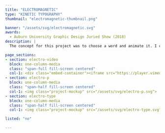 ```yaml
---
title: "ELECTROMAGNETIC"
type: "KINETIC TYPOGRAPHY"
thumbnail: "electromagnetic-thumbnail.png"

banner: "/assets/svg/electromagnetic.svg"
awards:
  - Auburn University Graphic Design Juried Show (2018)
description: |
  The concept for this project was to choose a word and animate it. I chose Electromagnetic for it is an interesting word, but also would be challenging to animate. I decided to animate each individual letter, and then bring them all together at the end. Each letter is an abstract representation of the word electromagnetic. I was inspired by the Space X launch and came to the word electromagnetic from Nasa's dictionary on their website. My research included watching videos about electromagnetism that inspired the movements of each letter.

page_sections:
- section: electro-video
  block: one-column-media
  class: "span-full fill-screen centered"
  col-1: <div class="embed-container"><iframe src="https://player.vimeo.com/video/258007400?color=eeb62f&byline=0&portrait=0&title=0" frameborder="0" webkitallowfullscreen mozallowfullscreen allowfullscreen></iframe></div>
- section: electro-p
  block: one-column-media
  class: "span-half fill-screen centered"
  col-1: <img class="project-mockup" src="/assets/svg/electro-p.svg">
- section: electro-type
  block: one-column-media
  class: "span-half fill-screen centered"
  col-1: <img class="project-mockup" src="/assets/svg/electro-type.svg">

listed: "no"

---
```

